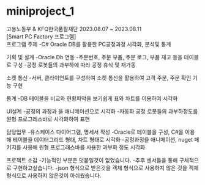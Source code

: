 # miniproject_1
고용노동부 & KFQ한국품질재단 2023.08.07 ~ 2023.08.11<br>
[Smart PC Factory 프로그램]<br>
프로그램 주제
-C# Oracle DB를 활용한 PC공정과정 시각화, 분석및 통계

기획 및 설계
-Oracle Db 연동
-주문번호, 주문 부품, 주문 로그, 부품 재고 등을 테이블로 구성
-공정 로봇들의 과부하에 따라 공정 휴식 및 재가동

소켓 통신
-서버, 클라이언트를 구성하여 소켓 통신을 활용하여 고객 주문, 주문 확인 기능 구현

통계
-DB 테이블을  비교와 현황파악을 보기쉽게 표와 차트를 이용하여 시각화

UI설계
-공정의 과정과 을 애니메이션으로 시각화
-자동화 공정 로봇들의 과부하정도를 원형 프로그레스바로 시각화하여 표현

담당업무
-유스케이스 다이어그램, 명세서 작성
-Oracle로 테이블을 구성, C#을 이용해 테이블을 데이터그리드 형태, 차트 형태로 시각화
-공정과정을 애니메이션, nuget 페키지를 사용해 원형 프로그래스바를 사용한 과부화 정도 시각화

프로젝트 소감
-기능적인 부분은 덧붙일것이 없었습니다.
-추후 센서들을 통해 구체적으로 구현하고싶습니다.
-json 형식으로 받은것을 객체 형식으로 사용하지 않은 것을 객체 형식으로 사용하지 않은것이 아쉬웠습니다.
